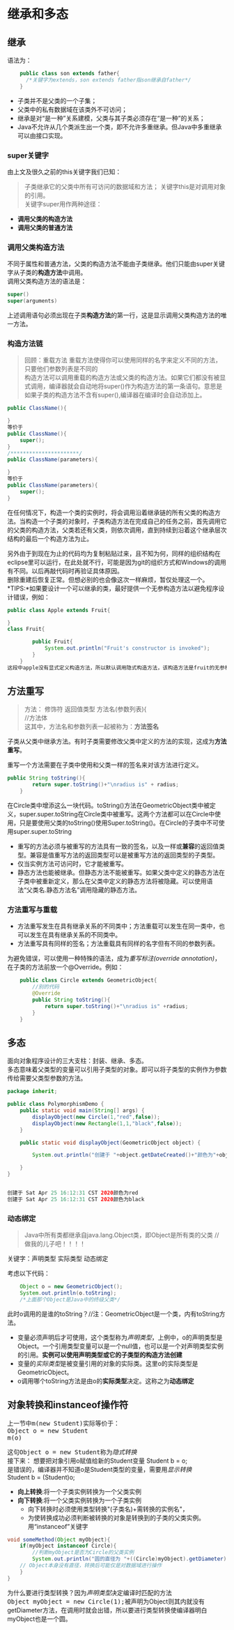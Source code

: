 # 继承和多态

## 继承

语法为：

```java
    public class son extends father{
      /*关键字为extends，son extends father指son继承自father*/
    }
```

* 子类并不是父类的一个子集；
* 父类中的私有数据域在该类外不可访问；
* 继承是对“是一种”关系建模，父类与其子类必须存在“是一种”的关系；
* Java不允许从几个类派生出一个类，即不允许多重继承。但Java中多重继承可以由接口实现。 

### super关键字

由上文及很久之前的this关键字我们已知：
>子类继承它的父类中所有可访问的数据域和方法；
>关键字this是对调用对象的引用。  
关键字super用作两种途径：

* **调用父类的构造方法**  
* **调用父类的普通方法**

### 调用父类构造方法

不同于属性和普通方法，父类的构造方法不能由子类继承。他们只能由super关键字从子类的**构造方法**中调用。  
调用父类构造方法的语法是：

```java
super()  
super(arguments)  
```

上述调用语句必须出现在子类**构造方法**的第一行，这是显示调用父类构造方法的唯一方法。  

### 构造方法链

>回顾：重载方法
>重载方法使得你可以使用同样的名字来定义不同的方法，只要他们参数列表是不同的  
构造方法可以调用重载的构造方法或父类的构造方法。如果它们都没有被显式调用，编译器就会自动地将super()作为构造方法的第一条语句。意思是如果子类的构造方法不含有super(),编译器在编译时会自动添加上。

```java  
public ClassName(){

}  
等价于  
public ClassName(){
    super();
}
/**********************/
public ClassName(parameters){

}  
等价于  
public ClassName(parameters){
    super();
}

```

在任何情况下，构造一个类的实例时，将会调用沿着继承链的所有父类的构造方法。当构造一个子类的对象时，子类构造方法在完成自己的任务之前，首先调用它的父类的构造方法，父类若还有父类，则依次调用，直到持续到沿着这个继承层次结构的最后一个构造方法为止。  

另外由于到现在为止的代码均为复制粘贴过来，且不知为何，同样的组织结构在eclipse里可以运行，在此处就不行，可能是因为git的组织方式和Windows的调用有不同。以后再敲代码时再验证具体原因。  
删除重建后恢复正常。但想必别的也会像这次一样麻烦，暂仅处理这一个。  
*TIPS:*如果要设计一个可以继承的类，最好提供一个无参构造方法以避免程序设计错误，例如：

```java
public class Apple extends Fruit{

}  
class Fruit{

        public Fruit{
            System.out.println("Fruit's constructor is invoked");
        }
    }  
这段中apple没有显式定义构造方法，所以默认调用隐式构造方法，该构造方法是fruit的无参构造方法，但由于fruit仅有显式构造方法，所以本段代码无法编译。
```  

## 方法重写

>方法：
>修饰符  返回值类型  方法名(参数列表){  
>//方法体  
>这其中，方法名和参数列表一起被称为：**方法签名**
  
子类从父类中继承方法。有时子类需要修改父类中定义的方法的实现，这成为**方法重写**。  

重写一个方法需要在子类中使用和父类一样的签名来对该方法进行定义。

```java
public String toString(){
        return super.toString()+"\nradius is" + radius;
    }
```

在Circle类中增添这么一块代码。toString()方法在GeometricObject类中被定义，super.super.toString在Circle类中被重写。这两个方法都可以在Circle中使用，只是要使用父类的toString()使用Super.toString()。在Circle的子类中不可使用super.super.toString

* 重写的方法必须与被重写的方法具有一致的签名，以及一样或**兼容**的返回值类型。兼容是值重写方法的返回类型可以是被重写方法的返回类型的子类型。  
* 仅当实例方法可访问时，它才能被重写。
* 静态方法也能被继承。但静态方法不能被重写。如果父类中定义的静态方法在子类中被重新定义，那么在父类中定义的静态方法将被隐藏。可以使用语法“父类名.静态方法名”调用隐藏的静态方法。  
  
### 方法重写与重载

* 方法重写发生在具有继承关系的不同类中；方法重载可以发生在同一类中，也可以发生在具有继承关系的不同类中。
* 方法重写具有同样的签名；方法重载具有同样的名字但有不同的参数列表。

为避免错误，可以使用一种特殊的语法，成为*重写标注(override annotation)*，在子类的方法前放一个@Override。例如：

```java
    public class Circle extends GeometricObject{
        //别的代码
        @Override
        public String toString(){
            return super.toString()+"\nradius is" +radius;
        }
    }
```

## 多态
  
面向对象程序设计的三大支柱：封装、继承、多态。  
多态意味着父类型的变量可以引用子类型的对象。即可以将子类型的实例作为参数传给需要父类型参数的方法。

```java
package inherit;

public class PolymorphismDemo {
    public static void main(String[] args) {
        displayObject(new Circle(1,"red",false));
        displayObject(new Rectangle(1,1,"black",false)); 
    }

    public static void displayObject(GeometricObject object) {

        System.out.println("创建于 "+object.getDateCreated()+"颜色为"+object.getColor());

    }
}


创建于 Sat Apr 25 16:12:31 CST 2020颜色为red
创建于 Sat Apr 25 16:12:31 CST 2020颜色为black
```

### 动态绑定

>Java中所有类都继承自java.lang.Object类，即Object是所有类的父类 // 做我的儿子吧！！！！

关键字：声明类型 实际类型 动态绑定  

考虑以下代码：

```java
    Object o = new GeometricObject();
    System.out.println(o.toString);
    /*上面那个Object是Java中的终级父类*/
```

此时o调用的是谁的toString？//注：GeometricObject是一个类，内有toString方法。

* 变量必须声明后才可使用，这个类型称为*声明类型*，上例中，o的声明类型是Object。一个引用类型变量可以是一个null值，也可以是一个对声明类型实例的引用。**实例可以使用声明类型或它的子类型的构造方法创建**
* 变量的*实际类型*是被变量引用的对象的实际类。这里o的实际类型是GeometricObject。
* o调用哪个toString方法是由o的**实际类型**决定。这称之为**动态绑定**  

## 对象转换和instanceof操作符

上一节中<kbd>m(new Student)</kbd>实际等价于：  
<kbd>Object o = new Student</kbd><br>
<kbd>m(o)</kbd><br>

这句<kbd>Object o = new Student</kbd>称为*隐式转换*  
接下来： 想要把对象引用o赋值给新的Student变量
Student b = o;  
是错误的，编译器并不知道o是Student类型的变量，需要用*显示转换*  
Student b = (Student)o;  

* **向上转换**:将一个子类实例转换为一个父类实例
* **向下转换**:将一个父类实例转换为一个子类实例
  * 向下转换时必须使用类型转换"(子类名)+需转换的实例名"，
  * 为使转换成功必须判断被转换的对象是转换到的子类的父类实例。用“instanceof”关键字

```java
void someMethod(Object myObject){
    if(myObject instanceof Circle){  
        //判断myObject是否为Circle的父类实例
        System.out.println("圆的直径为 "+((Circle)myObject).getDiameter);
    // Object本身没有直径，转换后可能仅是对数据域进行操作
    }
}
```

为什么要进行类型转换？因为*声明类型*决定编译时匹配的方法<br><kbd>Object myObject = new Circle(1);</kbd>被声明为Object则其内就没有getDiameter方法，在调用时就会出错，所以要进行类型转换使编译器明白myObject也是一个圆。
